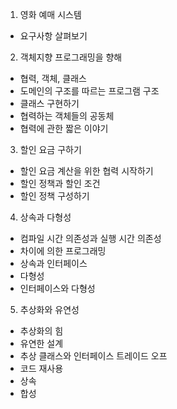 1. 영화 예매 시스템
- 요구사항 살펴보기
2. 객체지향 프로그래밍을 향해
- 협력, 객체, 클래스
- 도메인의 구조를 따르는 프로그램 구조
- 클래스 구현하기
- 협력하는 객체들의 공동체
- 협력에 관한 짧은 이야기
3. 할인 요금 구하기
- 할인 요금 계산을 위한 협력 시작하기
- 할인 정책과 할인 조건
- 할인 정책 구성하기
4. 상속과 다형성
- 컴파일 시간 의존성과 실행 시간 의존성
- 차이에 의한 프로그래밍
- 상속과 인터페이스
- 다형성
- 인터페이스와 다형성
5. 추상화와 유연성
- 추상화의 힘
- 유연한 설계
- 추상 클래스와 인터페이스 트레이드 오프
- 코드 재사용
- 상속
- 합성

